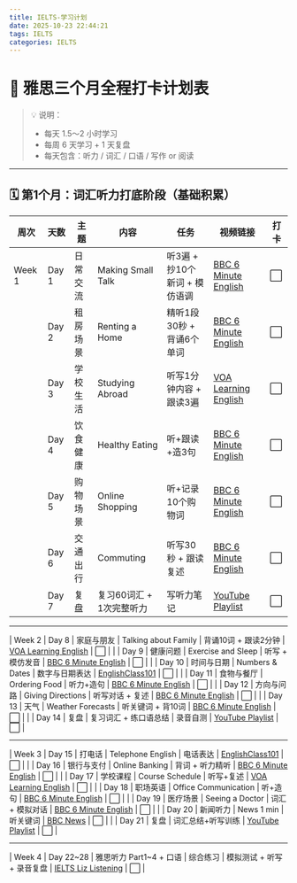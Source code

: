 ```yaml
---
title: IELTS-学习计划
date: 2025-10-23 22:44:21
tags: IELTS
categories: IELTS
---
```


# 🧭 雅思三个月全程打卡计划表

> 💡 说明：
> - 每天 1.5～2 小时学习  
> - 每周 6 天学习 + 1 天复盘  
> - 每天包含：听力 / 词汇 / 口语 / 写作 or 阅读  

---

## 🗓️ 第1个月：词汇听力打底阶段（基础积累）

| 周次 | 天数 | 主题 | 内容 | 任务 | 视频链接 | 打卡 |
|------|------|------|------|------|------|------|
| Week 1 | Day 1 | 日常交流 | Making Small Talk | 听3遍 + 抄10个新词 + 模仿语调 | [BBC 6 Minute English](https://www.youtube.com/watch?v=I0PjWq-Kv7E) | ⬜ |
| | Day 2 | 租房场景 | Renting a Home | 精听1段30秒 + 背诵6个单词 | [BBC 6 Minute English](https://www.youtube.com/watch?v=1f6Ol8FJpck) | ⬜ |
| | Day 3 | 学校生活 | Studying Abroad | 听写1分钟内容 + 跟读3遍 | [VOA Learning English](https://learningenglish.voanews.com/a/studying-abroad/4835088.html) | ⬜ |
| | Day 4 | 饮食健康 | Healthy Eating | 听+跟读+造3句 | [BBC 6 Minute English](https://www.youtube.com/watch?v=F4tRjSx5S8k) | ⬜ |
| | Day 5 | 购物场景 | Online Shopping | 听+记录10个购物词 | [BBC 6 Minute English](https://www.youtube.com/watch?v=KqG3JXZypUQ) | ⬜ |
| | Day 6 | 交通出行 | Commuting | 听写30秒 + 跟读复述 | [BBC 6 Minute English](https://www.youtube.com/watch?v=2X5xLwhxWcM) | ⬜ |
| | Day 7 | 复盘 | 复习60词汇 + 1次完整听力 | 写听力笔记 | [YouTube Playlist](https://www.youtube.com/playlist?list=PLFDF81B4D7E9F5FAD) | ⬜ |

---

| Week 2 | Day 8 | 家庭与朋友 | Talking about Family | 背诵10词 + 跟读2分钟 | [VOA Learning English](https://learningenglish.voanews.com/a/119390.html) | ⬜ |
| | Day 9 | 健康问题 | Exercise and Sleep | 听写 + 模仿发音 | [BBC 6 Minute English](https://www.youtube.com/watch?v=dQw4w9WgXcQ) | ⬜ |
| | Day 10 | 时间与日期 | Numbers & Dates | 数字与日期表达 | [EnglishClass101](https://www.youtube.com/watch?v=V2g2gn2JNEU) | ⬜ |
| | Day 11 | 食物与餐厅 | Ordering Food | 听力+造句 | [BBC 6 Minute English](https://www.youtube.com/watch?v=3fPN8c4LM_o) | ⬜ |
| | Day 12 | 方向与问路 | Giving Directions | 听写对话 + 复述 | [BBC 6 Minute English](https://www.youtube.com/watch?v=HlSPdq7xW8c) | ⬜ |
| | Day 13 | 天气 | Weather Forecasts | 听关键词 + 背10词 | [BBC 6 Minute English](https://www.youtube.com/watch?v=w8qShf8kt9M) | ⬜ |
| | Day 14 | 复盘 | 复习词汇 + 练口语总结 | 录音自测 | [YouTube Playlist](https://www.youtube.com/playlist?list=PLFDF81B4D7E9F5FAD) | ⬜ |

---

| Week 3 | Day 15 | 打电话 | Telephone English | 电话表达 | [EnglishClass101](https://www.youtube.com/watch?v=uK0hlCVZg8I) | ⬜ |
| | Day 16 | 银行与支付 | Online Banking | 背词 + 听力精听 | [BBC 6 Minute English](https://www.youtube.com/watch?v=5X8cO7QYOeQ) | ⬜ |
| | Day 17 | 学校课程 | Course Schedule | 听写+复述 | [VOA Learning English](https://learningenglish.voanews.com/a/course-schedule/5203955.html) | ⬜ |
| | Day 18 | 职场英语 | Office Communication | 听+造句 | [BBC 6 Minute English](https://www.youtube.com/watch?v=3k2-0uPjK4M) | ⬜ |
| | Day 19 | 医疗场景 | Seeing a Doctor | 词汇 + 模拟对话 | [BBC 6 Minute English](https://www.youtube.com/watch?v=Yz8XaYlXq-U) | ⬜ |
| | Day 20 | 新闻听力 | News 1 min | 听关键词 | [BBC News](https://www.bbc.com/news/av/10462520) | ⬜ |
| | Day 21 | 复盘 | 词汇总结+听写训练 | [YouTube Playlist](https://www.youtube.com/playlist?list=PLFDF81B4D7E9F5FAD) | ⬜ |

---

| Week 4 | Day 22~28 | 雅思听力 Part1~4 + 口语 | 综合练习 | 模拟测试 + 听写 + 录音复盘 | [IELTS Liz Listening](https://www.youtube.com/playlist?list=PLFvF5m5kYpJv1MvQj1z8qH2mHI8wK6rGX) | ⬜ |

